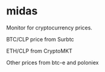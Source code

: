 # midas
Monitor for cryptocurrency prices.

BTC/CLP price from Surbtc

ETH/CLP from CryptoMKT

Other prices from btc-e and poloniex
